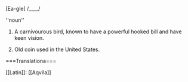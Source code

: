 [Ea-gle] /____/

''noun''

1) A carnivourous bird, known to have a powerful hooked bill and have keen vision.

2) Old coin used in the United States.

===Translationa===

[[Latin]]: [[Aqvila]]